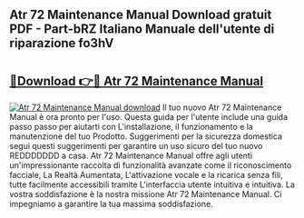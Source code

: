 ## Atr 72 Maintenance Manual Download gratuit PDF - Part-bRZ Italiano Manuale dell'utente di riparazione fo3hV

# <h2><a href="http://dfgo78.blite.top/?on=Atr+72+Maintenance+Manual">🔗Download 👉🔴 Atr 72 Maintenance Manual</a></h2>

[![Atr 72 Maintenance Manual download](https://i.imgur.com/lujVjoI.png)](http://dfgo78.blite.top/?on=Atr+72+Maintenance+Manual)
Il tuo nuovo Atr 72 Maintenance Manual è ora pronto per l'uso. Questa guida per l'utente include una guida passo passo per aiutarti con L'installazione, il funzionamento e la manutenzione del tuo Prodotto. Suggerimenti per la sicurezza domestica segui questi suggerimenti per garantire un uso sicuro del tuo nuovo REDDDDDDD a casa. Atr 72 Maintenance Manual offre agli utenti un'impressionante raccolta di funzionalità avanzate come il riconoscimento facciale, La Realtà Aumentata, L'attivazione vocale e la ricarica senza fili, tutte facilmente accessibili tramite L'interfaccia utente intuitiva e intuitiva. La vostra soddisfazione è la nostra missione Atr 72 Maintenance Manual. Ci impegniamo a garantire la tua massima soddisfazione.
